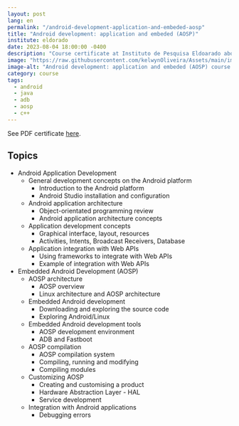 ```yaml
---
layout: post
lang: en
permalink: "/android-development-application-and-embeded-aosp"
title: "Android development: application and embeded (AOSP)"
institute: eldorado
date: 2023-08-04 18:00:00 -0400
description: "Course certificate at Instituto de Pesquisa Eldoarado about Android Open Source Project."
image: "https://raw.githubusercontent.com/kelwynOliveira/Assets/main/img/certificates/intensive-courses/eldorado/android-development-application-and-embeded-aosp/front-pt.jpg"
image-alt: "Android development: application and embeded (AOSP) course certificate"
category: course
tags:
  - android
  - java
  - adb
  - aosp
  - c++
---
```


See PDF certificate <a href="https://docs.google.com/viewer?url=https://raw.githubusercontent.com/kelwynOliveira/Assets/main/PDF/certificates/intensive-courses/{{page.institute}}{{page.permalink}}.pdf" target="_blank">here</a>.

## Topics

- Android Application Development
  - General development concepts on the Android platform
    - Introduction to the Android platform
    - Android Studio installation and configuration
  - Android application architecture
    - Object-orientated programming review
    - Android application architecture concepts
  - Application development concepts
    - Graphical interface, layout, resources
    - Activities, Intents, Broadcast Receivers, Database
  - Application integration with Web APIs
    - Using frameworks to integrate with Web APIs
    - Example of integration with Web APIs
- Embedded Android Development (AOSP)
  - AOSP architecture
    - AOSP overview
    - Linux architecture and AOSP architecture
  - Embedded Android development
    - Downloading and exploring the source code
    - Exploring Android/Linux
  - Embedded Android development tools
    - AOSP development environment
    - ADB and Fastboot
  - AOSP compilation
    - AOSP compilation system
    - Compiling, running and modifying
    - Compiling modules
  - Customizing AOSP
    - Creating and customising a product
    - Hardware Abstraction Layer - HAL
    - Service development
  - Integration with Android applications
    - Debugging errors

